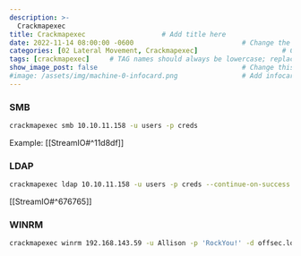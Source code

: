 ```yaml
---
description: >-
  Crackmapexec
title: Crackmapexec                   # Add title here
date: 2022-11-14 08:00:00 -0600                           # Change the date to match completion date
categories: [02 Lateral Movement, Crackmapexec]                     # Change Templates to Writeup
tags: [crackmapexec]     # TAG names should always be lowercase; replace template with writeup, and add relevant tags
show_image_post: false                                    # Change this to true
#image: /assets/img/machine-0-infocard.png                # Add infocard image here for post preview image
---
```

### SMB
```bash
crackmapexec smb 10.10.11.158 -u users -p creds
```
Example:
[[StreamIO#^11d8df]]

### LDAP
```bash
crackmapexec ldap 10.10.11.158 -u users -p creds --continue-on-success
```
[[StreamIO#^676765]]

### WINRM
```bash
crackmapexec winrm 192.168.143.59 -u Allison -p 'RockYou!' -d offsec.local
```
